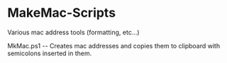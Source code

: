 # MakeMac-Scripts
Various mac address tools (formatting, etc...)

MkMac.ps1   --  Creates mac addresses and copies them to clipboard with semicolons inserted in them.
